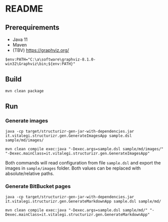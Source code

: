 # README

## Prerequirements

- Java 11
- Maven
- (TBV) <https://graphviz.org/>

```
$env:PATH="C:\a\software\graphviz-8.1.0-win32\Graphviz\bin;${env:PATH}"
```

## Build

```
mvn clean package
```

## Run

### Generate images

```
java -cp target/structurizr-gen-jar-with-dependencies.jar it.vitalegi.structurizr.gen.GenerateImagesApp sample.dsl sample/md/images/
```

```
mvn clean compile exec:java "-Dexec.args=sample.dsl sample/md/images/" "-Dexec.mainClass=it.vitalegi.structurizr.gen.GenerateImagesApp"
```

Both commands will read configuration from file `sample.dsl` and export the images in `sample/images` folder. Both
values can be replaced with absolute/relative paths.

### Generate BitBucket pages

```
java -cp target/structurizr-gen-jar-with-dependencies.jar it.vitalegi.structurizr.gen.GenerateMarkdownApp sample.dsl sample/md/
```

```
mvn clean compile exec:java "-Dexec.args=sample.dsl sample/md/" "-Dexec.mainClass=it.vitalegi.structurizr.gen.GenerateMarkdownApp"
```

